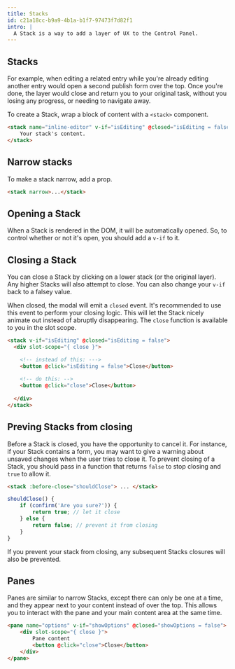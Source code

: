 ```yaml
---
title: Stacks
id: c21a18cc-b9a9-4b1a-b1f7-97473f7d82f1
intro: |
  A Stack is a way to add a layer of UX to the Control Panel. 
---
```

## Stacks
For example, when editing a related entry while you're already editing another entry would open a second publish form over the top. Once you're done, the layer would close and return you to your original task, without you losing any progress, or needing to navigate away.

To create a Stack, wrap a block of content with a `<stack>` component.

``` html
<stack name="inline-editor" v-if="isEditing" @closed="isEditing = false">
    Your stack's content.
</stack>
```

## Narrow stacks

To make a stack narrow, add a prop.

``` html
<stack narrow>...</stack>
```

## Opening a Stack

When a Stack is rendered in the DOM, it will be automatically opened. So, to control whether or not it's open, you should add a `v-if` to it.

## Closing a Stack

You can close a Stack by clicking on a lower stack (or the original layer). Any higher Stacks will also attempt to close. You can also change your `v-if` back to a falsey value.

When closed, the modal will emit a `closed` event. It's recommended to use this event to perform your closing logic. This will let the Stack nicely animate out instead of abruptly disappearing. The `close` function is available to you in the slot scope.

``` html
<stack v-if="isEditing" @closed="isEditing = false">
  <div slot-scope="{ close }">

    <!-- instead of this: --->
    <button @click="isEditing = false">Close</button>
  
    <!-- do this: -->
    <button @click="close">Close</button>
  
  </div>
</stack>
```

## Preving Stacks from closing

Before a Stack is closed, you have the opportunity to cancel it. For instance, if your Stack contains a form, you may want to give a warning about unsaved changes when the user tries to close it. To prevent closing of a Stack, you should pass in a function that returns `false` to stop closing and `true` to allow it.

``` html
<stack :before-close="shouldClose"> ... </stack>
```
``` js
shouldClose() {
    if (confirm('Are you sure?')) {
        return true; // let it close
    } else {
        return false; // prevent it from closing
    }
}
```

If you prevent your stack from closing, any subsequent Stacks closures will also be prevented.

## Panes

Panes are similar to narrow Stacks, except there can only be one at a time, and they appear next to your content instead of over the top. This allows you to interact with the pane and your main content area at the same time.

``` html
<pane name="options" v-if="showOptions" @closed="showOptions = false">
    <div slot-scope="{ close }">
        Pane content
        <button @click="close">Close</button>
    </div>
</pane>
```